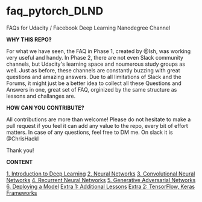 # faq_pytorch_DLND
FAQs for Udacity / Facebook Deep Learning Nanodegree Channel

<b> WHY THIS REPO? </b>

For what we have seen, the FAQ in Phase 1, created by @Ish, was working very useful and handy. 
In Phase 2, there are not even Slack community channels, but Udacity's learning space and noumerous study groups as well. Just as before, these channels are constantly buzzing with great questions and amazing answers. Due to all limitations of Slack and the Forums, it might just be a better idea to collect all these Questions and Answers in one, great set of FAQ, orginized by the same structure as lessons and challanges are.

<b> HOW CAN YOU CONTRIBUTE? </b> 

All contributions are more than welcome! Please do not hesitate to make a pull request if you feel it can add any value to the repo, every bit of effort matters. In case of any questions, feel free to DM me. On slack it is @ChrisHackl 

Thank you!


<b>CONTENT</b>

<a href="https://github.com/hacklk/faq_pytorch_DLND/blob/master/1_Introduction_to_Deep_Learning">1. Introduction to Deep Learning</a>
<a href="https://github.com/hacklk/faq_pytorch_DLND/blob/master/2_Neural_Networks">2. Neural Networks</a>
<a href="https://github.com/hacklk/faq_pytorch_DLND/blob/master/3_Convolutional_Neural_Networks">3. Convolutional Neural Networks</a>
<a href="https://github.com/hacklk/faq_pytorch_DLND/blob/master/4_Recurrent_Neural_Networks">4. Recurrent Neural Networks</a>
<a href="https://github.com/hacklk/faq_pytorch_DLND/blob/master/5_Generative_Adversarial_Networks">5. Generative Adversarial Networks</a>
<a href="https://github.com/hacklk/faq_pytorch_DLND/blob/master/6_Deploying_a_Model">6. Deploying a Model</a>
<a href="https://github.com/hacklk/faq_pytorch_DLND/blob/master/Extra_1_Additional_Lessons">Extra 1: Additional Lessons</a>
<a href="https://github.com/hacklk/faq_pytorch_DLND/blob/master/Extra_2_TensorFlow_Keras_Frameworks">Extra 2: TensorFlow, Keras Frameworks</a>


